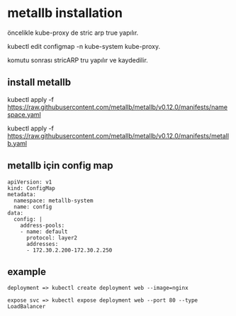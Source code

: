# metallb installation

öncelikle kube-proxy de stric arp true yapılır.

kubectl edit configmap -n kube-system kube-proxy. 

komutu sonrası stricARP tru yapılır ve kaydedilir.

## install metallb

kubectl apply -f https://raw.githubusercontent.com/metallb/metallb/v0.12.0/manifests/namespace.yaml

kubectl apply -f https://raw.githubusercontent.com/metallb/metallb/v0.12.0/manifests/metallb.yaml

## metallb için config map

```
apiVersion: v1
kind: ConfigMap
metadata:
  namespace: metallb-system
  name: config
data:
  config: |
    address-pools:
    - name: default
      protocol: layer2
      addresses:
      - 172.30.2.200-172.30.2.250
```

## example

```deployment => kubectl create deployment web --image=nginx```

```expose svc => kubectl expose deployment web --port 80 --type LoadBalancer```
